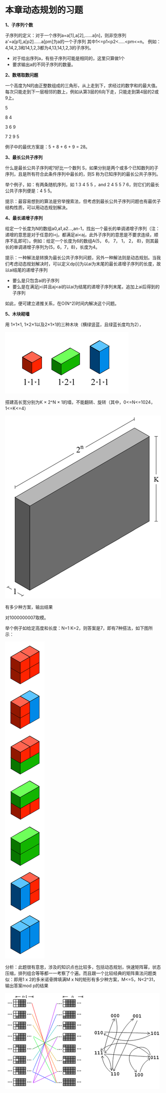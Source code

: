 # 本章动态规划的习题

**1、子序列个数**

子序列的定义：对于一个序列a=a[1],a[2],......a[n]，则非空序列a'=a[p1],a[p2]......a[pm]为a的一个子序列
其中1<=p1<p2<.....<pm<=n。 例如：4,14,2,3和14,1,2,3都为4,13,14,1,2,3的子序列。
 - 对于给出序列a，有些子序列可能是相同的，这里只算做1个
 - 要求输出a的不同子序列的数量。

**2、数塔取数问题**

一个高度为N的由正整数组成的三角形，从上走到下，求经过的数字和的最大值。
每次只能走到下一层相邻的数上，例如从第3层的6向下走，只能走到第4层的2或9上。

   5
   
  8 4
  
 3 6 9
 
7 2 9 5

例子中的最优方案是：5 + 8 + 6 + 9 = 28。



**3、最长公共子序列**

什么是最长公共子序列呢?好比一个数列 S，如果分别是两个或多个已知数列的子序列，且是所有符合此条件序列中最长的，则S 称为已知序列的最长公共子序列。  

举个例子，如：有两条随机序列，如 1 3 4 5 5 ，and 2 4 5 5 7 6，则它们的最长公共子序列便是：4 5 5。  

提示：最容易想到的算法是穷举搜索法，但考虑到最长公共子序列问题也有最优子结构性质，可以用动态规划解决。

**4、最长递增子序列**

给定一个长度为N的数组a0,a1,a2...,an-1，找出一个最长的单调递增子序列（注：递增的意思是对于任意的i<j，都满足ai<aj，此外子序列的意思是不要求连续，顺序不乱即可）。例如：给定一个长度为6的数组A{5， 6， 7， 1， 2， 8}，则其最长的单调递增子序列为{5，6，7，8}，长度为4。

提示：一种解法是转换为最长公共子序列问题，另外一种解法则是动态规划。当我们考虑动态规划解决时，可以定义dp[i]为以ai为末尾的最长递增子序列的长度，故以ai结尾的递增子序列
 - 要么是只包含ai的子序列
 - 要么是在满足j<i并且aj<ai的以ai为结尾的递增子序列末尾，追加上ai后得到的子序列
 
如此，便可建立递推关系，在O(N^2)时间内解决这个问题。


**5、木块砌墙**

用 1×1×1, 1×2×1以及2×1×1的三种木块（横绿竖蓝，且绿蓝长度均为2），

![](../images/32~33/33.1.png)

搭建高长宽分别为K × 2^N × 1的墙，不能翻转、旋转（其中，0<=N<=1024，1<=K<=4）

![](../images/32~33/33.2.png)

有多少种方案，输出结果

对1000000007取模。

举个例子如给定高度和长度：N=1 K=2，则答案是7，即有7种搭法，如下图所示：

![](../images/32~33/33.3.png)

分析：此题很有意思，涉及的知识点也比较多，包括动态规划，快速矩阵幂，状态压缩，排列组合等等都一一考察了个遍。而且跟一个比较经典的矩阵乘法问题类似：即用1 x 2的多米诺骨牌填满M x N的矩形有多少种方案，M<=5，N<2^31，输出答案mod p的结果

![](../images/32~33/33.4.gif)

